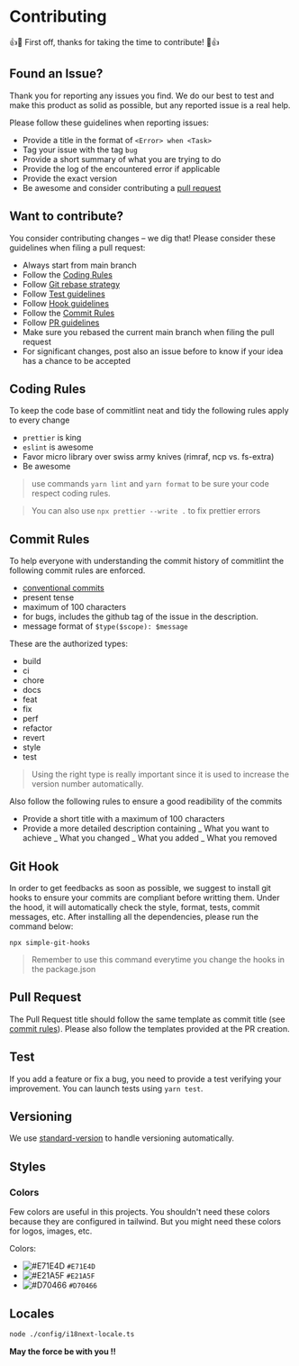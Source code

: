# Contributing

:+1::tada: First off, thanks for taking the time to contribute! :tada::+1:

## Found an Issue?

Thank you for reporting any issues you find. We do our best to test and make this product as solid as possible, but any reported issue is a real help.

Please follow these guidelines when reporting issues:

- Provide a title in the format of `<Error> when <Task>`
- Tag your issue with the tag `bug`
- Provide a short summary of what you are trying to do
- Provide the log of the encountered error if applicable
- Provide the exact version
- Be awesome and consider contributing a [pull request](#want-to-contribute)

## Want to contribute?

You consider contributing changes – we dig that!
Please consider these guidelines when filing a pull request:

- Always start from main branch
- Follow the [Coding Rules](#coding-rules)
- Follow [Git rebase strategy](https://www.freecodecamp.org/news/an-introduction-to-git-merge-and-rebase-what-they-are-and-how-to-use-them-131b863785f/#:~:text=of%20both%20branches.-,Git%20Rebase,from%20one%20branch%20to%20another.)
- Follow [Test guidelines](#tests)
- Follow [Hook guidelines](#git-hook)
- Follow the [Commit Rules](#commit-rules)
- Follow [PR guidelines](#pull-request)
- Make sure you rebased the current main branch when filing the pull request
- For significant changes, post also an issue before to know if your idea has a chance to be accepted

## Coding Rules

To keep the code base of commitlint neat and tidy the following rules apply to every change

- `prettier` is king
- `eslint` is awesome
- Favor micro library over swiss army knives (rimraf, ncp vs. fs-extra)
- Be awesome

> use commands `yarn lint` and `yarn format` to be sure your code
> respect coding rules.

> You can also use `npx prettier --write .` to fix prettier errors

## Commit Rules

To help everyone with understanding the commit history of commitlint the following commit rules are enforced.

- [conventional commits](https://www.conventionalcommits.org/en/v1.0.0-beta.3/)
- present tense
- maximum of 100 characters
- for bugs, includes the github tag of the issue in the description.
- message format of `$type($scope): $message`

These are the authorized types:

- build
- ci
- chore
- docs
- feat
- fix
- perf
- refactor
- revert
- style
- test

> Using the right type is really important since it is used to increase the version number automatically.

Also follow the following rules to ensure a good readibility of the commits

- Provide a short title with a maximum of 100 characters
- Provide a more detailed description containing
  _ What you want to achieve
  _ What you changed
  _ What you added
  _ What you removed

## Git Hook

In order to get feedbacks as soon as possible, we suggest to install git hooks to ensure your commits are compliant before writting them.
Under the hood, it will automatically check the style, format, tests, commit messages, etc.
After installing all the dependencies, please run the command below:

```
npx simple-git-hooks
```

> Remember to use this command everytime you change the hooks in the package.json

## Pull Request

The Pull Request title should follow the same template as commit title (see [commit rules](#commit-rules)). Please also follow the templates provided at the PR creation.

## Test

If you add a feature or fix a bug, you need to provide a test verifying your
improvement. You can launch tests using `yarn test`.

## Versioning

We use [standard-version](https://github.com/conventional-changelog/standard-version) to handle versioning
automatically.

## Styles

### Colors

Few colors are useful in this projects. You shouldn't need these colors because they are configured in tailwind. But you might need these colors for logos, images, etc.

Colors:

- ![#E71E4D](https://placehold.co/15x15/E71E4D/E71E4D.png) `#E71E4D`
- ![#E21A5F](https://placehold.co/15x15/E21A5F/E21A5F.png) `#E21A5F`
- ![#D70466](https://placehold.co/15x15/D70466/D70466.png) `#D70466`

## Locales

```bash
node ./config/i18next-locale.ts


```

**May the force be with you !!**
